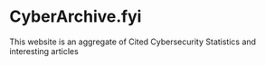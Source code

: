 # CyberArchive.fyi
This website is an aggregate of Cited Cybersecurity Statistics and interesting articles
